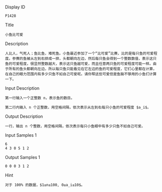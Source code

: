 Display ID

```
P1428
```

Title

```
小鱼比可爱
```

Description

```
人比人，气死人；鱼比鱼，难死鱼。小鱼最近参加了一个“比可爱”比赛，比的是每只鱼的可爱程度。参赛的鱼被从左到右排成一排，头都朝向左边，然后每只鱼会得到一个整数数值，表示这只鱼的可爱程度，很显然整数越大，表示这只鱼越可爱，而且任意两只鱼的可爱程度可能一样。由于所有的鱼头都朝向左边，所以每只鱼只能看见在它左边的鱼的可爱程度，它们心里都在计算，在自己的眼力范围内有多少只鱼不如自己可爱呢。请你帮这些可爱但是鱼脑不够用的小鱼们计算一下。
```

Input Description

```
第一行输入一个正整数 n，表示鱼的数目。

第二行内输入 n 个正整数，用空格间隔，依次表示从左到右每只小鱼的可爱程度 $a_i$。
```

Output Description

```
一行，输出 n 个整数，用空格间隔，依次表示每只小鱼眼中有多少只鱼不如自己可爱。
```

Input Samples 1

```
6
4 3 0 5 1 2
```

Output Samples 1

```
0 0 0 3 1 2
```

Hint

```
对于 100% 的数据，$1≤n≤100, 0≤a_i≤10$。
```
